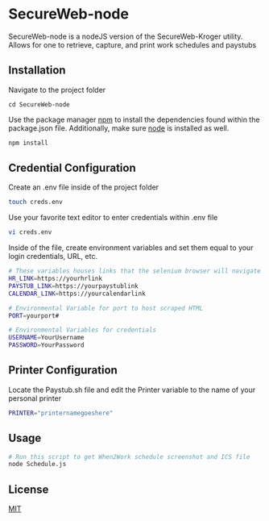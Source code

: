 # SecureWeb-node

SecureWeb-node is a nodeJS version of the SecureWeb-Kroger utility. Allows for one to retrieve, capture, and print work schedules and paystubs

## Installation

Navigate to the project folder 
```
cd SecureWeb-node
```
Use the package manager [npm](https://www.npmjs.com/get-npm) to install the dependencies found within the package.json file. Additionally, make sure [node](https://docs.npmjs.com/downloading-and-installing-node-js-and-npm) is installed as well. 

```bash
npm install
```

## Credential Configuration
Create an .env file inside of the project folder
```bash 
touch creds.env
```
Use your favorite text editor to enter credentials within .env file
```bash 
vi creds.env
```

Inside of the file, create environment variables and set them equal to your login credentials, URL, etc. 

```bash 
# These variables houses links that the selenium browser will navigate to
HR_LINK=https://yourhrlink
PAYSTUB_LINK=https://yourpaystublink
CALENDAR_LINK=https://yourcalendarlink

# Environmental Variable for port to host scraped HTML
PORT=yourport#

# Environmental Variables for credentials
USERNAME=YourUsername
PASSWORD=YourPassword
```
## Printer Configuration
Locate the Paystub.sh file and edit the Printer variable to the name of your personal printer
```bash
PRINTER="printernamegoeshere"
```
## Usage

```bash
# Run this script to get When2Work schedule screenshot and ICS file
node Schedule.js
```



## License
[MIT](https://choosealicense.com/licenses/mit/)
